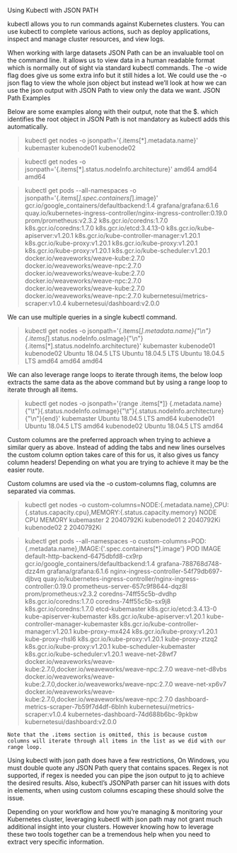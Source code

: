 Using Kubectl with JSON PATH

kubectl allows you to run commands against Kubernetes clusters. You can use kubectl to complete various actions, such as deploy applications, inspect and manage cluster resources, and view logs.

When working with large datasets JSON Path can be an invaluable tool on the command line. It allows us to view data in a human readable format which is normally out of sight via standard kubectl commands. The -o wide flag does give us some extra info but it still hides a lot. We could use the -o json flag to view the whole json object but instead we’ll look at how we can use the json output with JSON Path to view only the data we want.
JSON Path Examples

Below are some examples along with their output, note that the $. which identifies the root object in JSON Path is not mandatory as kubectl adds this automatically.

> kubectl get nodes -o jsonpath='{.items[*].metadata.name}'
> kubemaster kubenode01 kubenode02

> kubectl get nodes -o jsonpath='{.items[*].status.nodeInfo.architecture}'
> amd64 amd64 amd64

> kubectl get pods --all-namespaces -o jsonpath='{.items[*].spec.containers[*].image}'
> gcr.io/google_containers/defaultbackend:1.4 grafana/grafana:6.1.6 quay.io/kubernetes-ingress-controller/nginx-ingress-controller:0.19.0 prom/prometheus:v2.3.2 k8s.gcr.io/coredns:1.7.0 k8s.gcr.io/coredns:1.7.0 k8s.gcr.io/etcd:3.4.13-0 k8s.gcr.io/kube-apiserver:v1.20.1 k8s.gcr.io/kube-controller-manager:v1.20.1 k8s.gcr.io/kube-proxy:v1.20.1 k8s.gcr.io/kube-proxy:v1.20.1 k8s.gcr.io/kube-proxy:v1.20.1 k8s.gcr.io/kube-scheduler:v1.20.1 docker.io/weaveworks/weave-kube:2.7.0 docker.io/weaveworks/weave-npc:2.7.0 docker.io/weaveworks/weave-kube:2.7.0 docker.io/weaveworks/weave-npc:2.7.0 docker.io/weaveworks/weave-kube:2.7.0 docker.io/weaveworks/weave-npc:2.7.0 kubernetesui/metrics-scraper:v1.0.4 kubernetesui/dashboard:v2.0.0

We can use multiple queries in a single kubectl command.

> kubectl get nodes -o jsonpath='{.items[*].metadata.name}{"\n"}{.items[*].status.nodeInfo.osImage}{"\n"}{.items[*].status.nodeInfo.architecture}'
> kubemaster kubenode01 kubenode02
> Ubuntu 18.04.5 LTS Ubuntu 18.04.5 LTS Ubuntu 18.04.5 LTS
> amd64 amd64 amd64

We can also leverage range loops to iterate through items, the below loop extracts the same data as the above command but by using a range loop to iterate through all items.

> kubectl get nodes -o jsonpath='{range .items[*]} {.metadata.name}{"\t"}{.status.nodeInfo.osImage}{"\t"}{.status.nodeInfo.architecture}{"\n"}{end}'
> kubemaster Ubuntu 18.04.5 LTS amd64
> kubenode01 Ubuntu 18.04.5 LTS amd64
> kubenode02 Ubuntu 18.04.5 LTS amd64

Custom columns are the preferred approach when trying to achieve a similar query as above. Instead of adding the tabs and new lines ourselves the custom column option takes care of this for us, it also gives us fancy column headers! Depending on what you are trying to achieve it may be the easier route.

Custom columns are used via the -o custom-columns flag, columns are separated via commas.

> kubectl get nodes -o custom-columns=NODE:{.metadata.name},CPU:{.status.capacity.cpu},MEMORY:{.status.capacity.memory}
> NODE CPU MEMORY
> kubemaster 2 2040792Ki
> kubenode01 2 2040792Ki
> kubenode02 2 2040792Ki

> kubectl get pods --all-namespaces -o custom-columns=POD:{.metadata.name},IMAGE:{'.spec.containers[*].image'}
> POD IMAGE
> default-http-backend-6475dbfd8-cx9rp gcr.io/google_containers/defaultbackend:1.4
> grafana-788768d748-dzz4m grafana/grafana:6.1.6
> nginx-ingress-controller-54f79db697-djbvq quay.io/kubernetes-ingress-controller/nginx-ingress-controller:0.19.0
> prometheus-server-657c9f8644-dqz8l prom/prometheus:v2.3.2
> coredns-74ff55c5b-dvdhp k8s.gcr.io/coredns:1.7.0
> coredns-74ff55c5b-sx9j8 k8s.gcr.io/coredns:1.7.0
> etcd-kubemaster k8s.gcr.io/etcd:3.4.13-0
> kube-apiserver-kubemaster k8s.gcr.io/kube-apiserver:v1.20.1
> kube-controller-manager-kubemaster k8s.gcr.io/kube-controller-manager:v1.20.1
> kube-proxy-mx424 k8s.gcr.io/kube-proxy:v1.20.1
> kube-proxy-rhsl6 k8s.gcr.io/kube-proxy:v1.20.1
> kube-proxy-ztzq2 k8s.gcr.io/kube-proxy:v1.20.1
> kube-scheduler-kubemaster k8s.gcr.io/kube-scheduler:v1.20.1
> weave-net-28wf7 docker.io/weaveworks/weave-kube:2.7.0,docker.io/weaveworks/weave-npc:2.7.0
> weave-net-d8vbs docker.io/weaveworks/weave-kube:2.7.0,docker.io/weaveworks/weave-npc:2.7.0
> weave-net-xp6v7 docker.io/weaveworks/weave-kube:2.7.0,docker.io/weaveworks/weave-npc:2.7.0
> dashboard-metrics-scraper-7b59f7d4df-6blnh kubernetesui/metrics-scraper:v1.0.4
> kubernetes-dashboard-74d688b6bc-9pkbw kubernetesui/dashboard:v2.0.0

    Note that the .items section is omitted, this is because custom columns will iterate through all items in the list as we did with our range loop.

Using kubectl with json path does have a few restrictions, On Windows, you must double quote any JSON Path query that contains spaces. Regex is not supported, if regex is needed you can pipe the json output to jq to achieve the desired results. Also, kubectl’s JSONPath parser can hit issues with dots in elements, when using custom columns escaping these should solve the issue.

Depending on your workflow and how you’re managing & monitoring your Kubernetes cluster, leveraging kubectl with json path may not grant much additional insight into your clusters. However knowing how to leverage these two tools together can be a tremendous help when you need to extract very specific information.
